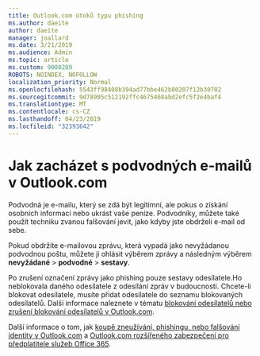 ```yaml
---
title: Outlook.com útoků typu phishing
ms.author: daeite
author: daeite
manager: joallard
ms.date: 3/21/2019
ms.audience: Admin
ms.topic: article
ms.custom: 9000289
ROBOTS: NOINDEX, NOFOLLOW
localization_priority: Normal
ms.openlocfilehash: 5543ff98408b394ad77bbe462b80207f12b30702
ms.sourcegitcommit: 9d78905c512192ffc4675468abd2efc5f2e4baf4
ms.translationtype: MT
ms.contentlocale: cs-CZ
ms.lasthandoff: 04/23/2019
ms.locfileid: "32393642"
---
```

# <a name="how-to-deal-with-phishing-email-in-outlookcom"></a>Jak zacházet s podvodných e-mailů v Outlook.com

Podvodná je e-mailu, který se zdá být legitimní, ale pokus o získání osobních informací nebo ukrást vaše peníze. Podvodníky, můžete také použít techniku zvanou falšování jevit, jako kdyby jste obdrželi e-mail od sebe.

Pokud obdržíte e-mailovou zprávu, která vypadá jako nevyžádanou podvodnou poštu, můžete ji ohlásit výběrem zprávy a následným výběrem **nevyžádané** > **podvodné** > **sestavy**.

Po zrušení označení zprávy jako phishing pouze sestavy odesílatele.Ho neblokovala daného odesílatele z odesílání zpráv v budoucnosti. Chcete-li blokovat odesílatele, musíte přidat odesílatele do seznamu blokovaných odesílatelů. Další informace naleznete v tématu [blokování odesílatelů nebo zrušení blokování odesílatelů v Outlook.com](https://support.office.com/article/afba1c94-77bb-4f50-8b85-057cf52f4d5e).

Další informace o tom, jak [koupě zneužívání, phishingu, nebo falšování identity v Outlook.com](https://support.office.com/article/0d882ea5-eedc-4bed-aebc-079ffa1105a3) a [Outlook.com rozšířeného zabezpečení pro předplatitele služeb Office 365](https://support.office.com/article/882d2243-eab9-4545-a58a-b36fee4a46e2).